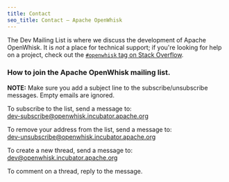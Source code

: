 ```yaml
---
title: Contact
seo_title: Contact — Apache OpenWhisk
---
```


The Dev Mailing List is where we discuss the development of Apache OpenWhisk. It is _not_ a place for technical support; if you're looking for help on a project, check out the [`#openwhisk` tag on Stack Overflow](http://stackoverflow.com/questions/tagged/openwhisk).

### How to join the Apache OpenWhisk mailing list.

**NOTE:** Make sure you add a subject line to the subscribe/unsubscribe messages. Empty emails are ignored.

To subscribe to the list, send a message to:<br>
<dev-subscribe@openwhisk.incubator.apache.org>

To remove your address from the list, send a message to:<br>
<dev-unsubscribe@openwhisk.incubator.apache.org>

To create a new thread, send a message to:<br>
<dev@openwhisk.incubator.apache.org>

To comment on a thread, reply to the message.
